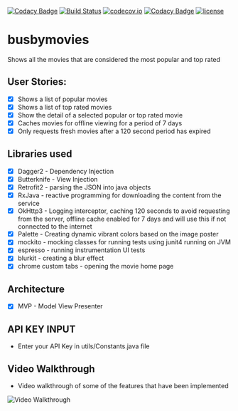 [![Codacy Badge](https://api.codacy.com/project/badge/Grade/c148728542684e8095e2d9cf98902dba)](https://www.codacy.com/app/steve1rm/busbymovies?utm_source=github.com&utm_medium=referral&utm_content=steve1rm/busbymovies&utm_campaign=badger)
[![Build Status](https://travis-ci.org/steve1rm/busbymovies.svg?branch=master)](https://travis-ci.org/steve1rm/busbymovies)
[![codecov.io](https://codecov.io/gh/steve1rm/busbymovies/coverage.svg?branch=master)](https://codecov.io/gh/steve1rm/busbymovies/branch/master)
[![Codacy Badge](https://api.codacy.com/project/badge/Grade/c148728542684e8095e2d9cf98902dba)](https://www.codacy.com/app/steve1rm/busbymovies?utm_source=github.com&amp;utm_medium=referral&amp;utm_content=steve1rm/busbymovies&amp;utm_campaign=Badge_Grade)
[![license](https://img.shields.io/github/license/mashape/apistatus.svg)](https://opensource.org/licenses/MIT)
# busbymovies
Shows all the movies that are considered the most popular and top rated

## User Stories:

* [x] Shows a list of popular movies
* [x] Shows a list of top rated movies
* [x] Show the detail of a selected popular or top rated movie
* [x] Caches movies for offline viewing for a period of 7 days
* [x] Only requests fresh movies after a 120 second period has expired

## Libraries used
* [x] Dagger2 - Dependency Injection
* [x] Butterknife - View Injection
* [x] Retrofit2 - parsing the JSON into java objects
* [x] RxJava - reactive programming for downloading the content from the service 
* [x] OkHttp3 - Logging interceptor, caching 120 seconds to avoid requesting from the server, offline cache enabled for 7 days and will use this if not connected to the internet
* [x] Palette - Creating dynamic vibrant colors based on the image poster
* [x] mockito - mocking classes for running tests using junit4 running on JVM
* [x] espresso - running instrumentation UI tests
* [x] blurkit - creating a blur effect
* [x] chrome custom tabs - opening the movie home page

## Architecture 
* [x] MVP - Model View Presenter

## API KEY INPUT
* Enter your API Key in utils/Constants.java file

## Video Walkthrough
* Video walkthrough of some of the features that have been implemented
<img src='https://github.com/steve1rm/busbymovies/blob/master/busbymoviepart1.gif' title='Video Walkthrough' alt='Video Walkthrough' />


